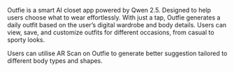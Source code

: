 Outfie is a smart AI closet app powered by Qwen 2.5. Designed to help users choose what to wear effortlessly. With just a tap, Outfie generates a daily outfit based on the user’s digital wardrobe and body details. Users can view, save, and customize outfits for different occasions, from casual to sporty looks.

Users can utilise AR Scan on Outfie to generate better suggestion tailored to different body types and shapes. 
